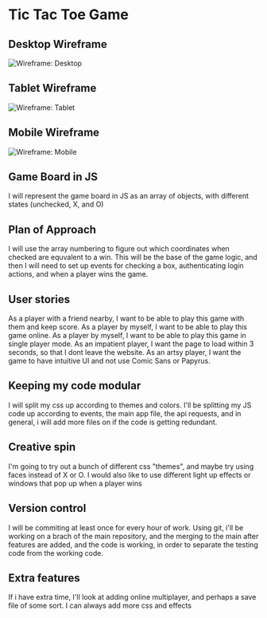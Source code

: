 # Tic Tac Toe Game

## Desktop Wireframe
![Wireframe: Desktop](https://i.imgur.com/0cXIyim.png)
## Tablet Wireframe
![Wireframe: Tablet](https://i.imgur.com/phurmka.png)
## Mobile Wireframe
![Wireframe: Mobile](https://i.imgur.com/VjJCzwu.png)

## Game Board in JS
I will represent the game board in JS as an array of objects, with different states (unchecked, X, and O)

## Plan of Approach
I will use the array numbering to figure out which coordinates when checked are equvalent to a win. This will be the base of the game logic, and then I will need to set up events for checking a box, authenticating login actions, and when a player wins the game.

## User stories
As a player with a friend nearby, I want to be able to play this game with them and keep score.
As a player by myself, I want to be able to play this game online.
As a player by myself, I want to be able to play this game in single player mode.
As an impatient player, I want the page to load within 3 seconds, so that I dont leave the website.
As an artsy player, I want the game to have intuitive UI and not use Comic Sans or Papyrus.

## Keeping my code modular
I will split my css up according to themes and colors. I'll be splitting my JS code up according to events, the main app file, the api requests, and in general, i will add more files on if the code is getting redundant.

## Creative spin
I'm going to try out a bunch of different css "themes", and maybe try using faces instead of X or O. I would also like to use different light up effects or windows that pop up when a player wins

## Version control
I will be commiting at least once for every hour of work. Using git, i'll be working on a brach of the main repository, and the merging to the main after features are added, and the code is working, in order to separate the testing code from the working code.

## Extra features
If i have extra time, I'll look at adding online multiplayer, and perhaps a save file of some sort. I can always add more css and effects
